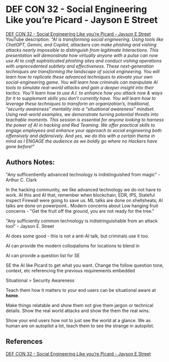 # DEF CON 32 - Social Engineering Like you’re Picard - Jayson E Street

[DEF CON 32 - Social Engineering Like you’re Picard - Jayson E Street](https://www.youtube.com/watch?v=kc25CttuDmw) YouTube description: *"AI is transforming social engineering. Using tools like ChatGPT, Gemini, and Copilot, attackers can make phishing and vishing attacks nearly impossible to distinguish from legitimate Interactions. This presentation will demonstrate how virtually anyone with a pulse can now use AI to craft sophisticated phishing sites and conduct vishing operations with unprecedented subtlety and effectiveness. These next-generation techniques are transforming the landscape of social engineering. You will learn how to replicate these advanced techniques to elevate your own social-engineering game. You will learn how criminals can manipulate AI tools to simulate real-world attacks and gain a deeper insight into their tactics. You’ll learn how to use A.I. to enhance how you attack now & ways for it to supplement skills you don’t currently have. You will learn how to leverage these techniques to transform an organization’s, traditional, “security awareness” mentality into a “situational awareness” mindset. Using real-world examples, we demonstrate turning potential threats into teachable moments. This session is essential for anyone looking to harness the power of AI in hacking and Red Teaming. We offer practical skills to engage employees and enhance your approach to social engineering both offensively and defensively. And yes, we do this with a certain theme in mind as I ENGAGE the audience as we boldly go where no Hackers have gone before!"*

## Authors Notes:

"Any sufficentiently advanced technology is indistinguished from magic" - Arthur C. Clark

In the hacking community, we like advanced technology we do not have to work.
AI this and AI that, remember when blockchain, EDR, IPS, Stateful inspect Firewall were going to save us.
ML talks are done on shellsheats; AI talks are done on powerpoint.. Modern concerns about Low hanging fruit concerns - "Get the fruit off the ground, you are not ready for the tree."

"Any sufficiently common technology is indistringuishable from an attack tool" - Jayson E. Street

AI does some good - this is not a anti-AI talk, but criminals use it too.


AI can provide the modern colloqialisms for locations to blend in 

AI can provide a question list for SE 

SE the AI like Picard to get what you want. Change the follow question tone, context, etc referencing the previous requirements embedded

Situational > Security Awareness

Teach them how it matters to your end users can be situational aware at **home**.

Make things relatable and show them not give them jargon or technical details. 
Show the real world attacks and show the them the real wins.

Show your end users how not to just see the world at a glance. We as human are on autopilot a lot, teach them to see the strange in autopilot. 

## References

[DEF CON 32 - Social Engineering Like you’re Picard - Jayson E Street](https://www.youtube.com/watch?v=kc25CttuDmw)
